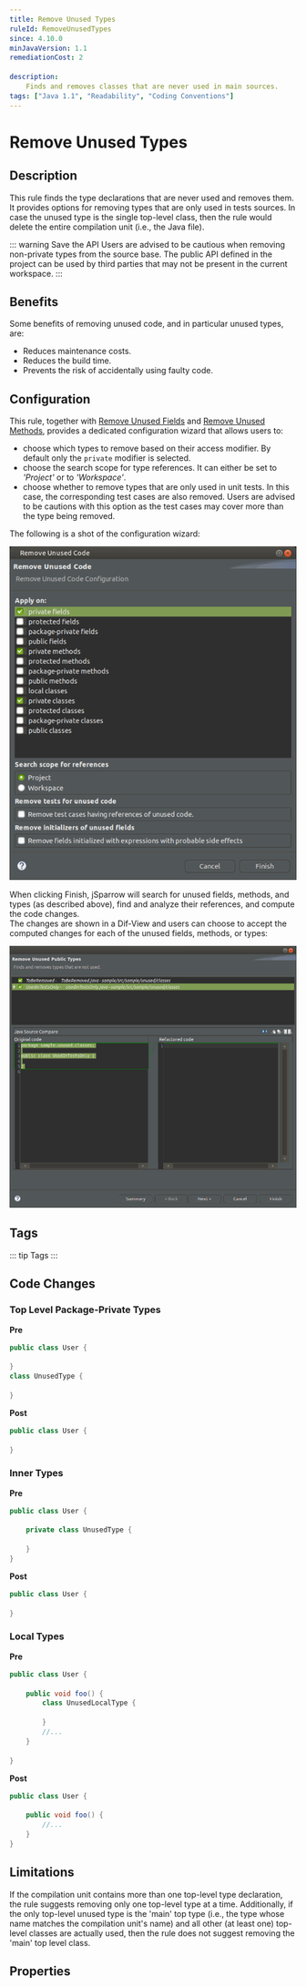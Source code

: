```yaml
---
title: Remove Unused Types
ruleId: RemoveUnusedTypes
since: 4.10.0
minJavaVersion: 1.1
remediationCost: 2

description:
    Finds and removes classes that are never used in main sources.
tags: ["Java 1.1", "Readability", "Coding Conventions"]
---
```


# Remove Unused Types

## Description

This rule finds the type declarations that are never used and removes them. 
It provides options for removing types that are only used in tests sources. 
In case the  unused type is the single top-level class, then the rule would delete the entire compilation unit (i.e., the Java file). 

::: warning Save the API
Users are advised to be cautious when removing non-private types from the source base. 
The public API defined in the project can be used by third parties that may not be present in the current workspace. 
:::

## Benefits

Some benefits of removing unused code, and in particular unused types, are:
* Reduces maintenance costs.
* Reduces the build time.
* Prevents the risk of accidentally using faulty code.  


## Configuration

This rule, together with [Remove Unused Fields](remove-unused-fields.html) and [Remove Unused Methods](remove-unused-methods.html), provides a dedicated configuration wizard that allows users to:
* choose which types to remove based on their access modifier. By default only the `private` modifier is selected.
* choose the search scope for type references. It can either be set to *'Project'* or to *'Workspace'*.
* choose whether to remove types that are only used in unit tests. In this case, the corresponding test cases are also removed. 
Users are advised to be cautions with this option as the test cases may cover more than the type being removed.

The following is a shot of the configuration wizard:

[ ![Remove unused code wizard](/img/eclipse/remove_unused_code_wizard_003.png) ](/img/eclipse/remove_unused_code_wizard_003.png)

When clicking Finish, jSparrow will search for unused fields, methods, and types (as described above), find and analyze their references, and compute the code changes.  
The changes are shown in a Dif-View and users can choose to accept the computed changes for each of the unused fields, methods, or types:

[ ![Remove unused code preview wizard](/img/eclipse/remove_unused_public_types_preview_wizard.png) ](/img/eclipse/remove_unused_public_types_preview_wizard.png)


## Tags

::: tip Tags
<TagLinks />
:::

## Code Changes

### Top Level Package-Private Types

__Pre__
```java
public class User {

}
class UnusedType {

}
```

__Post__
```java
public class User {

}
```

### Inner Types

__Pre__
```java
public class User {

    private class UnusedType {

    }
}

```

__Post__
```java
public class User {

}
```

### Local Types 

__Pre__
```java
public class User {

    public void foo() {
        class UnusedLocalType {

        }
        //...
    }

}
```

__Post__
```java
public class User {

    public void foo() {
        //...
    }
}
```

## Limitations 

If the compilation unit contains more than one top-level type declaration, the rule suggests removing only one top-level type at a time. 
Additionally, if the only top-level unused type is the 'main' top type (i.e., the type whose name matches the compilation unit's name) and all other (at least one) top-level classes are actually used, then the rule does not suggest removing the 'main' top level class. 

<VersionNotice />

## Properties

<RuleProperties />
